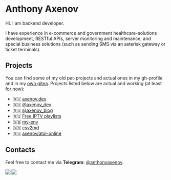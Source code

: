 # Anthony Axenov

Hi. 
I am backend developer.

I have experience in e-commerce and government healthcare-solutions development, RESTful APIs, server monitoring and maintenance, and special business solutions (such as sending SMS via an asterisk gateway or ticket terminals).

## Projects

You can find some of my old pet-projects and actual ones in my gh-profile and in my [own gitea](http://git.axenov.dev/explore/repos).
Projects listed below are actual and working (at least for now):

* 🇷🇺 [axenov.dev](https://axenov.dev)
* 🇷🇺 [@axenov_dev](https://t.me/axenov_dev)
* 🇷🇺 [@axenov_blog](https://t.me/axenov_blog)
* 🇷🇺 [Free IPTV playlists](https://iptv.axenov.dev)
* 🇬🇧 [my-env](https://github.com/anthonyaxenov/my-env)
* 🇬🇧 [csv2md](https://github.com/anthonyaxenov/csv2md)
* 🇷🇺 [axenov/atol-online](https://packagist.org/packages/axenov/atol-online)

## Contacts

Feel free to contact me via **Telegram**: [@anthonyaxenov](https://t.me/anthonyaxenov).

<img align="left" src="https://github-readme-stats.vercel.app/api/top-langs/?username=anthonyaxenov&layout=compact&hide_border=true&langs_count=8&theme=dark" />

<img align="left" src="https://github-readme-stats.vercel.app/api?username=anthonyaxenov&layout=compact&show_icons=true&hide_border=true&theme=dark" />
